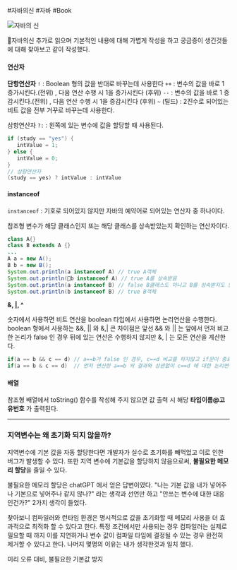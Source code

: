 #자바의신 #자바 #Book 

![자바의 신](https://contents.kyobobook.co.kr/sih/fit-in/458x0/pdt/9791193229019.jpg)

자바의신 추가로 읽으며 기본적인 내용에 대해 가볍게 작성을 하고 궁금증이 생긴것들에 대해 찾아보고 같이 작성했다.

#### 연산자

**단항연산자**
`!` :  Boolean 형의 값을 반대로 바꾸는데 사용한다
`++` : 변수의 값을 바로 1 증가시킨다.(전위) , 다음 연산 수행 시 1을 증가시킨다 (후위)
`--` : 변수의 값을 바로 1 증감시킨다.(전위) , 다음 연산 수행 시 1을 증감시킨다 (후위)
`~` (틸드) : 2진수로 되어있는 비트 값을 전부 거꾸로 바꾸는데 사용한다.

삼항연산자
`?:` : 왼쪽에 있는 변수에 값을 할당할 때 사용된다. 

```Java
if (study == "yes") {
   intValue = 1;
} else {
   intValue = 0;
}
// 삼항연산자
(study == yes) ? intValue : intValue
```


#### instanceof

`instanceof` : 기호로 되어있지 않지만 자바의 예약어로 되어있는 연산자 중 하나이다. 

참조형 변수가 해당 클래스인지 또는 해당 클래스를 상속받았는지 확인하는 연산자이다.

```Java
class A{}
class B extends A {}
...
A a = new A();
B b = new B();
System.out.println(a instanceof A) // true A객체
System.out.println(b instanceof A) // true A를 상속받음
System.out.println(a instanceof B) // false B클래스도 아니고 B를 상속받지도 않음.
System.out.println(b instanceof B) // true B객체
```

**&, |, ^**

숫자에서 사용하면 비트 연산을 boolean 타입에서 사용하면 논리연산을 수행한다.
boolean 형에서 사용하는 &&, || 와 &,| 큰 차이점은 앞선 && 와 || 는 앞에서 먼저 비교한 논리가 false 인 경우 뒤에 있는 연산은 수행하지 않지만 &, | 는 모든 연산을 계산한다.

```Java
if(a == b && c == d) // a==b가 false 인 경우, c==d 비교를 하지않고 if문이 종료된다.
if(a == b & c == d)  // 먼저 연산한 a==b 의 결과와 상관없이 c==d 에 대한 논리연산이 진행된다.
```


#### 배열
참조형 배열에서 toString() 함수를 작성해 주지 않으면 값 출력 시 해당 **타입이름@고유번호** 가 출력된다.

----

### 지역변수는 왜 초기화 되지 않을까?

지역변수에 기본 값을 자동 할당한다면 개발자가 실수로 초기화를 빼먹었고 이로 인한 버그가 발생할 수 있다.
또한 지역 변수에 기본값을 할당하지 않음으로써, **불필요한 메모리 할당**을 줄일 수 있다.

불필요한 메모리 할당은 chatGPT 에서 얻은 답변이였다.
"나는 기본 값을 내가 넣어주나 기본으로 넣어주나 같지 않나?" 라는 생각과 선언만 하고 "안쓰는 변수에 대한 대응인건가?" 2가지 생각이 들었다.

찾아보니 컴파일러와 런타임 환경은 명시적으로 값을 초기화할 때 메모리 사용을 더 효과적으로 최적화 할 수 있다고 한다. 특정 조건에서만 사용되는 경우 컴파일러는 실제로 필요할 때 까지 이를 지연하거나 변수 값이 컴파일 타임에 결정될 수 있는 경우 완전히 제거할 수 있다고 한다. 나머지 몇명의 이유는 내가 생각한것과 일치 했다.

미리 오류 대비, 불필요한 기본값 방지 




